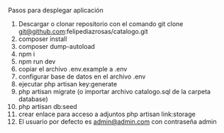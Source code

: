 Pasos para desplegar aplicación
1. Descargar o clonar repositorio con el comando git clone git@github.com:felipediazrosas/catalogo.git
2. composer install
3. composer dump-autoload
4. npm i
5. npm run dev
6. copiar el archivo .env.example a .env
7. configurar base de datos en el archivo .env
8. ejecutar php artisan key:generate
9. php artisan migrate (o importar archivo catalogo.sql de la carpeta database)
10. php artisan db:seed
11. crear enlace para acceso a adjuntos php artisan link:storage
12. El usuario por defecto es admin@admin.com con contraseña admin
